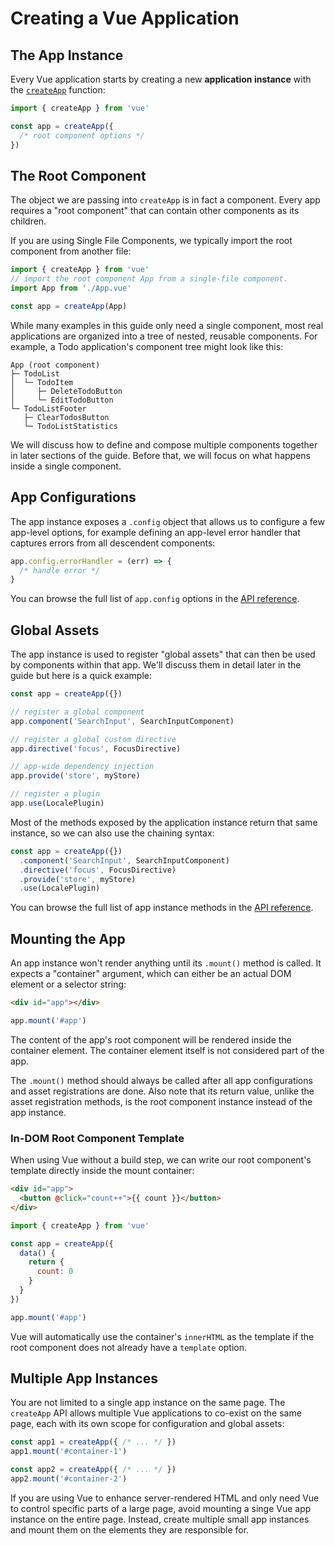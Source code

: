 # Creating a Vue Application

## The App Instance

Every Vue application starts by creating a new **application instance** with the [`createApp`](/api/application#createapp) function:

```js
import { createApp } from 'vue'

const app = createApp({
  /* root component options */
})
```

## The Root Component

The object we are passing into `createApp` is in fact a component. Every app requires a "root component" that can contain other components as its children.

If you are using Single File Components, we typically import the root component from another file:

```js
import { createApp } from 'vue'
// import the root component App from a single-file component.
import App from './App.vue'

const app = createApp(App)
```

While many examples in this guide only need a single component, most real applications are organized into a tree of nested, reusable components. For example, a Todo application's component tree might look like this:

```
App (root component)
├─ TodoList
│  └─ TodoItem
│     ├─ DeleteTodoButton
│     └─ EditTodoButton
└─ TodoListFooter
   ├─ ClearTodosButton
   └─ TodoListStatistics
```

We will discuss how to define and compose multiple components together in later sections of the guide. Before that, we will focus on what happens inside a single component.

## App Configurations

The app instance exposes a `.config` object that allows us to configure a few app-level options, for example defining an app-level error handler that captures errors from all descendent components:

```js
app.config.errorHandler = (err) => {
  /* handle error */
}
```

You can browse the full list of `app.config` options in the [API reference](/api/application#app-config).

## Global Assets

The app instance is used to register "global assets" that can then be used by components within that app. We'll discuss them in detail later in the guide but here is a quick example:

```js
const app = createApp({})

// register a global component
app.component('SearchInput', SearchInputComponent)

// register a global custom directive
app.directive('focus', FocusDirective)

// app-wide dependency injection
app.provide('store', myStore)

// register a plugin
app.use(LocalePlugin)
```

Most of the methods exposed by the application instance return that same instance, so we can also use the chaining syntax:

```js
const app = createApp({})
  .component('SearchInput', SearchInputComponent)
  .directive('focus', FocusDirective)
  .provide('store', myStore)
  .use(LocalePlugin)
```

You can browse the full list of app instance methods in the [API reference](/api/application).

## Mounting the App

An app instance won't render anything until its `.mount()` method is called.
It expects a "container" argument, which can either be an actual DOM element or a selector string:

```html
<div id="app"></div>
```

```js
app.mount('#app')
```

The content of the app's root component will be rendered inside the container element. The container element itself is not considered part of the app.

The `.mount()` method should always be called after all app configurations and asset registrations are done. Also note that its return value, unlike the asset registration methods, is the root component instance instead of the app instance.

### In-DOM Root Component Template

When using Vue without a build step, we can write our root component's template directly inside the mount container:

```html
<div id="app">
  <button @click="count++">{{ count }}</button>
</div>
```

```js
import { createApp } from 'vue'

const app = createApp({
  data() {
    return {
      count: 0
    }
  }
})

app.mount('#app')
```

Vue will automatically use the container's `innerHTML` as the template if the root component does not already have a `template` option.

## Multiple App Instances

You are not limited to a single app instance on the same page. The `createApp` API allows multiple Vue applications to co-exist on the same page, each with its own scope for configuration and global assets:

```js
const app1 = createApp({ /* ... */ })
app1.mount('#container-1')

const app2 = createApp({ /* ... */ })
app2.mount('#container-2')
```

If you are using Vue to enhance server-rendered HTML and only need Vue to control specific parts of a large page, avoid mounting a singe Vue app instance on the entire page. Instead, create multiple small app instances and mount them on the elements they are responsible for.
